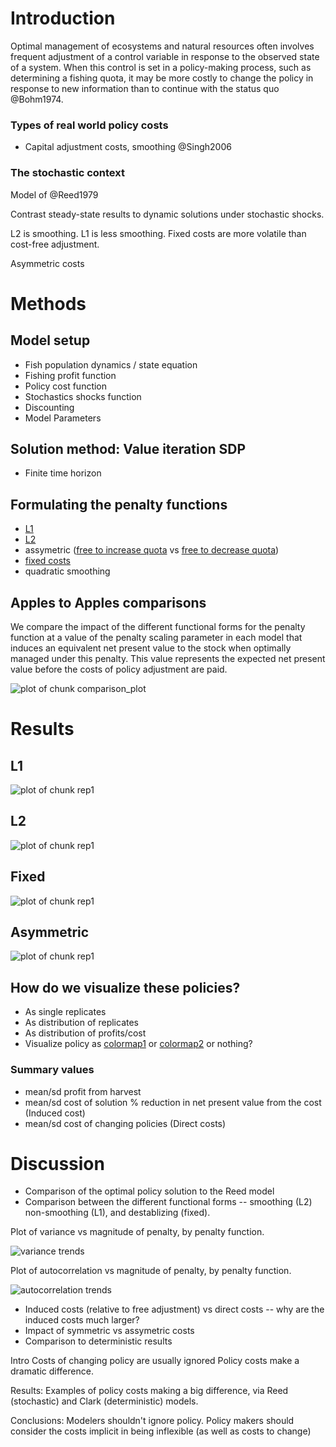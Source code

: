# Introduction

Optimal management of ecosystems and natural resources often involves frequent adjustment of a control variable in response to the observed state of a system.  When this control is set in a policy-making process, such as determining a fishing quota, it may be more costly to change the policy in response to new information than to continue with the status quo @Bohm1974. 

### Types of real world policy costs

* Capital adjustment costs, smoothing @Singh2006

### The stochastic context

Model of @Reed1979

Contrast steady-state results to dynamic solutions under stochastic shocks. 

L2 is smoothing. L1 is less smoothing.  Fixed costs are more volatile than cost-free adjustment. 

Asymmetric costs


# Methods 

## Model setup

* Fish population dynamics / state equation 
* Fishing profit function
* Policy cost function
* Stochastics shocks function
* Discounting
* Model Parameters

## Solution method: Value iteration SDP

* Finite time horizon

## Formulating the penalty functions

* [L1](https://github.com/cboettig/pdg_control/blob/master/inst/examples/policycosts/L1.md)
* [L2](https://github.com/cboettig/pdg_control/blob/master/inst/examples/policycosts/L2.md)
* assymetric ([free to increase quota](https://github.com/cboettig/pdg_control/blob/master/inst/examples/policycosts/free_increase.md) vs [free to decrease quota](https://github.com/cboettig/pdg_control/blob/master/inst/examples/policycosts/free_decrease.md)) 
* [fixed costs](https://github.com/cboettig/pdg_control/blob/master/inst/examples/policycosts/fixed.md)
* quadratic smoothing

## Apples to Apples comparisons

We compare the impact of the different functional forms for the penalty function at a value of the penalty scaling parameter in each model that induces an equivalent net present value to the stock when optimally managed under this penalty.  This value represents the expected net present value before the costs of policy adjustment are paid. 

![plot of chunk comparison_plot](http://farm8.staticflickr.com/7217/7258601130_c2fc0bcfa4_o.png) 


# Results 

## L1

![plot of chunk rep1](http://farm8.staticflickr.com/7096/7258516896_5c89f034d5_o.png) 


## L2

![plot of chunk rep1](http://farm8.staticflickr.com/7214/7258563112_2f5f9ffecd_o.png) 


## Fixed

![plot of chunk rep1](http://farm8.staticflickr.com/7093/7258506664_d6235e5f8e_o.png) 


## Asymmetric

![plot of chunk rep1](http://farm8.staticflickr.com/7076/7258432026_d6f8179f54_o.png) 


##  How do we visualize these policies?

* As single replicates
* As distribution of replicates
* As distribution of profits/cost
* Visualize policy as [colormap1](https://a248.e.akamai.net/camo.github.com/c08160f9c375b916507740264bcd8be87259815e/687474703a2f2f6661726d382e737461746963666c69636b722e636f6d2f373233352f373235383531383739325f326330306365326165655f6f2e706e67) or [colormap2](https://a248.e.akamai.net/camo.github.com/b0754b0e121edb0a8b3a79d7e46c951b84d52f48/687474703a2f2f6661726d382e737461746963666c69636b722e636f6d2f373231312f373235383531393235365f663833623537363264635f6f2e706e67) or nothing?


### Summary values 

* mean/sd profit from harvest
* mean/sd cost of solution % reduction in net present value from the cost (Induced cost)
* mean/sd cost of changing policies (Direct costs) 


# Discussion 

* Comparison of the optimal policy solution to the Reed model
* Comparison between the different functional forms -- smoothing (L2) non-smoothing (L1), and destablizing (fixed). 

Plot of variance vs magnitude of penalty, by penalty function.

![variance trends](http://farm8.staticflickr.com/7224/6850042286_ef81b74acc_o.png) 

Plot of autocorrelation vs magnitude of penalty, by penalty function. 

![autocorrelation trends](http://farm8.staticflickr.com/7248/6996165783_41c9894bdb_o.png) 

* Induced costs (relative to free adjustment) vs direct costs -- why are the induced costs much larger?
* Impact of symmetric vs assymetric costs
* Comparison to deterministic results


Intro
   Costs of changing policy are usually ignored
   Policy costs make a dramatic difference. 

Results:
  Examples of policy costs making a big difference, via Reed (stochastic) and Clark (deterministic) models.

Conclusions:
  Modelers shouldn't ignore policy.
  Policy makers should consider the costs implicit in being inflexible (as well as costs to change)




